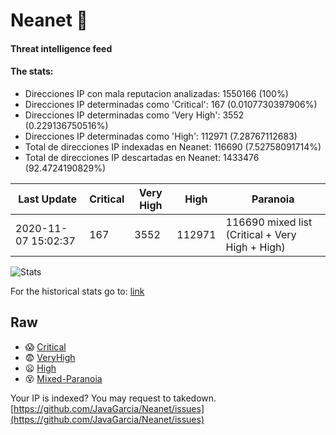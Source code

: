 # Neanet :hocho:
#### Threat intelligence feed
#### The stats:

- Direcciones IP con mala reputacion analizadas: 1550166 (100%)
- Direcciones IP determinadas como 'Critical':  167 (0.0107730397906%)
- Direcciones IP determinadas como 'Very High':  3552 (0.229136750516%)
- Direcciones IP determinadas como 'High':  112971 (7.28767112683)
- Total de direcciones IP indexadas en Neanet:  116690 (7.52758091714%)
- Total de direcciones IP descartadas en Neanet:  1433476 (92.4724190829%)

| Last Update | Critical | Very High | High | Paranoia |
| --- | --- | --- | --- | --- |
| 2020-11-07 15:02:37 | 167 | 3552 | 112971 | 116690 mixed list (Critical + Very High + High)|

![Stats](https://docs.google.com/spreadsheets/d/e/2PACX-1vSnaNMIXVabIpDJjufMlzH7poXnshF3mgd8Is1g9ytUEzVsP5my4Trn8f-xkoLLQ38xpL3HtmUexLo6/pubchart?oid=501124687&format=image)

For the historical stats go to: [link](/stats.csv)
## Raw
- :scream: [Critical](https://raw.githubusercontent.com/JavaGarcia/Neanet/master/blacklists/neanet_critical.txt)
- :fearful: [VeryHigh](https://raw.githubusercontent.com/JavaGarcia/Neanet/master/blacklists/neanet_veryHigh.txtt)
- :frowning: [High](https://raw.githubusercontent.com/JavaGarcia/Neanet/master/blacklists/neanet_high.txt)
- :dizzy_face: [Mixed-Paranoia](https://raw.githubusercontent.com/JavaGarcia/Neanet/master/blacklists/neanet_all.txt)


Your IP is indexed? You may request to takedown. [https://github.com/JavaGarcia/Neanet/issues](https://github.com/JavaGarcia/Neanet/issues)




















































































































































































































































































































































































































































































































































































































































































































































































































































































































































































































































































































































































































































































































































































































































































































































































































































































































































































































































































































































































































































